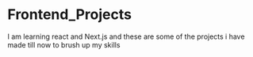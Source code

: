 # Frontend_Projects
I am learning react and Next.js and these are some of the projects i have made till now to brush up my skills
